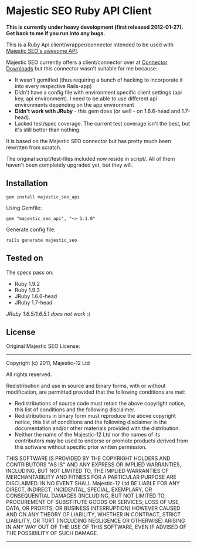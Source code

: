 # Majestic SEO Ruby API Client #

**This is currently under heavy development (first released 2012-01-27). Get back to me if you run into any bugs.**

This is a Ruby Api client/wrapper/connector intended to be used with [Majestic SEO's awesome API](http://developer-support.majesticseo.com/).

Majestic SEO currently offers a client/connector over at [Connector Downloads](http://developer-support.majesticseo.com/connectors/downloads/) but this connector wasn't suitable for me because:

* It wasn't gemified (thus requiring a bunch of hacking to incorporate it into every respective Rails-app)
* Didn't have a config file with environment specific client settings (api key, api environment). I need to be able to use different api environments depending on the app environment
* **Didn't work with JRuby** - this gem does (or well - on 1.6.6-head and 1.7-head).
* Lacked test/spec coverage. The current test coverage isn't the best, but it's still better than nothing.

It is based on the Majestic SEO connector but has pretty much been rewritten from scratch.

The original script/test-files included now reside in script/. All of them haven't been completely upgraded yet, but they will.

## Installation ##
```
gem install majestic_seo_api
```

Using Gemfile:
```
gem "majestic_seo_api", "~> 1.1.0"
```

Generate config file:
```
rails generate majestic_seo
```

## Tested on ##
The specs pass on:

* Ruby 1.9.2
* Ruby 1.9.3
* JRuby 1.6.6-head
* JRuby 1.7-head

*JRuby 1.6.5/1.6.5.1 does not work :(*

## License ##
Original Majestic SEO License:

---------

Copyright (c) 2011, Majestic-12 Ltd

All rights reserved.

Redistribution and use in source and binary forms, with or without
modification, are permitted provided that the following conditions are met:

* Redistributions of source code must retain the above copyright notice, this list of conditions and the following disclaimer.
* Redistributions in binary form must reproduce the above copyright notice, this list of conditions and the following disclaimer in the documentation and/or other materials provided with the distribution.
* Neither the name of the Majestic-12 Ltd nor the names of its contributors may be used to endorse or promote products derived from this software without specific prior written permission.

THIS SOFTWARE IS PROVIDED BY THE COPYRIGHT HOLDERS AND CONTRIBUTORS "AS IS" AND
ANY EXPRESS OR IMPLIED WARRANTIES, INCLUDING, BUT NOT LIMITED TO, THE IMPLIED
WARRANTIES OF MERCHANTABILITY AND FITNESS FOR A PARTICULAR PURPOSE ARE
DISCLAIMED. IN NO EVENT SHALL Majestic-12 Ltd BE LIABLE FOR ANY
DIRECT, INDIRECT, INCIDENTAL, SPECIAL, EXEMPLARY, OR CONSEQUENTIAL DAMAGES
(INCLUDING, BUT NOT LIMITED TO, PROCUREMENT OF SUBSTITUTE GOODS OR SERVICES;
LOSS OF USE, DATA, OR PROFITS; OR BUSINESS INTERRUPTION) HOWEVER CAUSED AND
ON ANY THEORY OF LIABILITY, WHETHER IN CONTRACT, STRICT LIABILITY, OR TORT
(INCLUDING NEGLIGENCE OR OTHERWISE) ARISING IN ANY WAY OUT OF THE USE OF THIS
SOFTWARE, EVEN IF ADVISED OF THE POSSIBILITY OF SUCH DAMAGE.

---------

